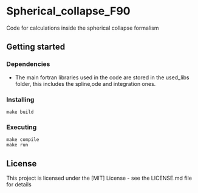 # Spherical_collapse_F90
Code for calculations inside the spherical collapse formalism

## Getting started

### Dependencies
* The main fortran libraries used in the code are stored in the used_libs folder, this includes the spline,ode and integration ones.

### Installing 
```
make build 
```
### Executing
```
make compile
make run 
```

## License
This project is licensed under the [MIT] License - see the LICENSE.md file for details
